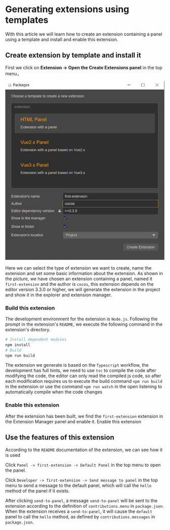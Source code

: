 # Generating extensions using templates

With this article we will learn how to create an extension containing a panel using a template and install and enable this extension.

## Create extension by template and install it

First we click on **Extension -> Open the Create Extensions panel** in the top menu， 

<img src="../../../zh/editor/extension/image/create-extension-panel.png" alt="create-extension-panel" style="zoom:67%;" />

Here we can select the type of extension we want to create, name the extension and set some basic information about the extension.
As shown in the picture, we have chosen an extension containing a panel, named it `first-extension` and the author is `cocos`, this extension depends on the editor version 3.3.0 or higher, we will generate the extension in the project and show it in the explorer and extension manager.

### Build this extension

The development environment for the extension is `Node.js`.
Following the prompt in the extension's `README`, we execute the following command in the extension's directory.

```bash
# Install dependent modules
npm install
# Build
npm run build
```

The extension we generate is based on the `Typescript` workflow, the development has full hints, we need to use `tsc` to compile the code after modifying the code, the editor can only read the compiled js code, so after each modification requires us to execute the build command `npm run build` in the extension or use the command `npm run watch` in the open listening to automatically compile when the code changes

### Enable this extension

After the extension has been built, we find the `first-extension` extension in the Extension Manager panel and enable it.
 Enable this extension

## Use the features of this extension

According to the `README` documentation of the extension, we can see how it is used

Click `Panel -> first-extension -> Default Panel` in the top menu to open the panel.

Click `Developer -> first-extension -> Send message to panel` in the top menu to send a message to the default panel, which will call the `hello` method of the panel if it exists.

After clicking `send-to-panel`, a message `send-to-panel` will be sent to the extension according to the definition of `contributions.menu` in `package.json`. When the extension receives a `send-to-panel`, it will cause the `default` panel to call the `hello` method, as defined by `contributions.messages` in `package.json`.

